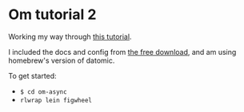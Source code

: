 # Om tutorial 2

Working my way through [this tutorial](https://github.com/omcljs/om/wiki/Intermediate-Tutorial).

I included the docs and config from [the free download](https://my.datomic.com/downloads/free), and am using homebrew's version of datomic.

To get started:
- `$ cd om-async`
- `rlwrap lein figwheel`
